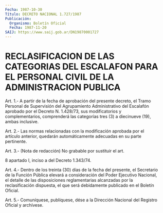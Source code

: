 ```yaml
---
Fecha: 1987-10-30
Título: DECRETO NACIONAL 1.727/1987
Publicación:
  Organismo: Boletín Oficial
  Fecha: 1987-11-20
SAIJ: https://www.saij.gob.ar/DN19870001727
---
```

# RECLASIFICACION DE LAS CATEGORIAS DEL ESCALAFON PARA EL PERSONAL CIVIL DE LA ADMINISTRACION PUBLICA

<a id="1"></a>
Art.  1.-  A  partir  de  la  fecha de aprobación del presente decreto,  el  Tramo  Personal  de  Supervisión    del  Agrupamiento Administrativo del Escalafón aprobado por el Decreto  N.  1.428/73, sus  modificatorios  y  complementarios, comprenderá las categorías tres (3) a diecinueve (19), ambas inclusive.

<a id="2"></a>
Art.  2.- Las normas relacionadas con la modificación aprobada por el artículo  anterior, quedarán automáticamente adecuadas en su parte pertinente.

<a id="3"></a>
Art. 3.- (Nota de redacción) No grabable por sustituir el art.

8 apartado I, inciso a del Decreto 1.343/74.

<a id="4"></a>
Art.  4.-  Dentro  de  los  treinta  (30) días de la fecha del presente, el Secretario de la Función Pública elevará a consideración  del  Poder Ejecutivo Nacional,  el  detalle  de  las disposiciones  reglamentarias  alcanzadas  por  la  reclasificación dispuesta,  el  que   será  debidamente  publicado  en  el  Boletín Oficial.

<a id="5"></a>
Art. 5.- Comuníquese, publíquese, dése a la Dirección Nacional del Registro Oficial y archívese.